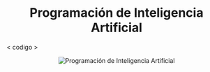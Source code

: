 <h1 align="center"> Programación de Inteligencia Artificial </h1>

< codigo > 

<p align="center">
  <img src="https://user-images.githubusercontent.com/119708627/205412280-d14f137a-17ce-4dce-bec0-93739140b60d.png" alt="Programación de Inteligencia Artificial"/>
</p>


